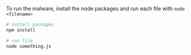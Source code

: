 To run the malware, install the node packages and run each file with `node <filename>`

```bash
# install packages
npm install

# run file
node something.js
```
